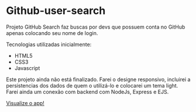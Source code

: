 # Github-user-search
<p>Projeto GitHub Search faz buscas por devs que possuem conta no GitHub apenas colocando seu nome de login.</p>
<p>Tecnologias utilizadas inicialmente: </p>
<ul>
  <li>HTML5</li>
  <li>CSS3</li>
  <li>Javascript</li>
</ul>

<p>Este projeto ainda não está finalizado. Farei o designe responsivo, incluirei a persistencias dos dados de quem o utilizá-lo e colocarei um tema light. Farei ainda um conexão com backend com NodeJs, Express e EJS.</p>
<a href='https://samaelmelo.github.io/github-user-search/'>Visualize o app!</a>
